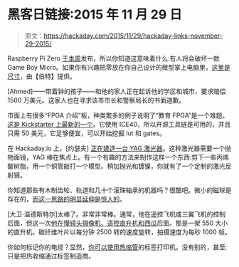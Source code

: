 # 黑客日链接:2015 年 11 月 29 日

> 原文：<https://hackaday.com/2015/11/29/hackaday-links-november-29-2015/>

Raspberry Pi Zero [于本周](http://hackaday.com/2015/11/25/the-5-raspberry-pi-zero/)发布，所以你知道这意味着什么:有人将会破坏一款 Game Boy Micro。如果你有兴趣把零放在你自己设计的微型掌上电脑里，[这里是尺寸](http://blog.protoneer.co.nz/raspberry-pi-zero-footprint-dimensions/)，由【伯特】提供。

[Ahmed]——带着钟的孩子——和他的家人正在起诉他的学区和城市，要求赔偿 1500 万美元。这家人也在寻求该市市长和警察局长的书面道歉。

市面上有很多“FPGA 介绍”板，种类繁多的例子说明了“教育 FPGA”是一个难题。[这是 Kickstarter 上最新的一个](https://www.kickstarter.com/projects/1531311296/nandland-go-board-your-fpga-playground?utm_source=direct&utm_medium=email&utm_campaign=kickstarter)。它使用 ICE40，所以开源工具链是可用的，并且只需 50 美元，它足够便宜，可以开始挖掘 lut 和 gates。

在 Hackaday.io 上，[约瑟夫] [正在建造一台 YAG 激光器](https://hackaday.io/project/8477-diy-yag-laser)。这种激光器需要一个抛物面镜，YAG 棒在焦点上。有一个有趣的方法来制作这样一个东西:剪下一些丙烯酸树脂，用一个铜管敲打一个模型。稍加抛光和镀镍，你就有了一个定制的激光反射镜。

你知道那些有木制齿轮、轨道和几十个滚珠轴承的机器吗？很酷吧。微小的磁球是存在的，[而这一思路的明显延伸是惊人的](https://www.youtube.com/watch?v=W7REmfZ6O5U)。

[大卫·温德斯特尔]太棒了。非常非常棒。通常，他在遥控飞机或三翼飞机的控制后面，但这一次[他在慢镜头摄像机、遥控直升机和西瓜](https://www.youtube.com/watch?v=sxKps5tXuZM)后面。那是一架 550 大小的直升机，碳纤维叶片以每分钟 2500 转的速度旋转，拍摄速度为每秒 1000 帧。

你如何标记你的电缆？显然，[你可以使用热缩管](http://steelcityelectronics.com/2015/11/28/printing-heat-shrink-cable-markers-dymo-labelmaker/#more-1465)的标签打印机。没有别的，甚至:只是把热收缩通过标签制造商。